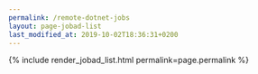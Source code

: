 ```yaml
---
permalink: /remote-dotnet-jobs
layout: page-jobad-list
last_modified_at: 2019-10-02T18:36:31+0200
---
```

{% include render_jobad_list.html permalink=page.permalink %}
